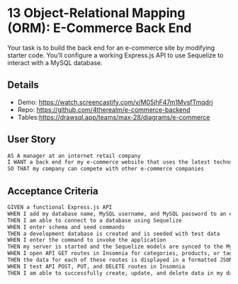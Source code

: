 # 13 Object-Relational Mapping (ORM): E-Commerce Back End
Your task is to build the back end for an e-commerce site by modifying starter code. You’ll configure a working Express.js API to use Sequelize to interact with a MySQL database.




## Details
* Demo: https://watch.screencastify.com/v/M05jhF47m1MvsfTmqdrj
* Repo: https://github.com/4therealm/e-commerce-backend
* Tables:https://drawsql.app/teams/max-28/diagrams/e-commerce


## User Story

```md
AS A manager at an internet retail company
I WANT a back end for my e-commerce website that uses the latest technologies
SO THAT my company can compete with other e-commerce companies
```

## Acceptance Criteria

```md
GIVEN a functional Express.js API
WHEN I add my database name, MySQL username, and MySQL password to an environment variable file
THEN I am able to connect to a database using Sequelize
WHEN I enter schema and seed commands
THEN a development database is created and is seeded with test data
WHEN I enter the command to invoke the application
THEN my server is started and the Sequelize models are synced to the MySQL database
WHEN I open API GET routes in Insomnia for categories, products, or tags
THEN the data for each of these routes is displayed in a formatted JSON
WHEN I test API POST, PUT, and DELETE routes in Insomnia
THEN I am able to successfully create, update, and delete data in my database
